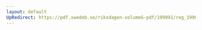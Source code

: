 ```yaml
---
layout: default
UpRedirect: https://pdf.swedeb.se/riksdagen-volumeG-pdf/199091/reg_199091/reg_199091_0591.pdf
---
```

